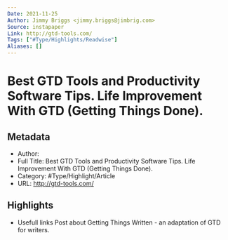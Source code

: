 ```yaml
---
Date: 2021-11-25
Author: Jimmy Briggs <jimmy.briggs@jimbrig.com>
Source: instapaper
Link: http://gtd-tools.com/
Tags: ["#Type/Highlights/Readwise"]
Aliases: []
---
```

# Best GTD Tools and Productivity Software Tips. Life Improvement With GTD (Getting Things Done).

## Metadata
- Author: 
- Full Title: Best GTD Tools and Productivity Software Tips. Life Improvement With GTD (Getting Things Done).
- Category: #Type/Highlight/Article
- URL: http://gtd-tools.com/

## Highlights
- Usefull links
  Post about Getting Things Written - an adaptation of GTD for writers.
